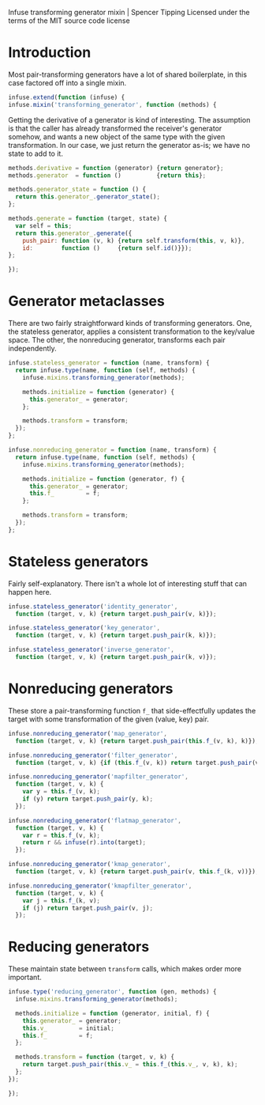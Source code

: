 Infuse transforming generator mixin | Spencer Tipping
Licensed under the terms of the MIT source code license

# Introduction

Most pair-transforming generators have a lot of shared boilerplate, in this
case factored off into a single mixin.

```js
infuse.extend(function (infuse) {
infuse.mixin('transforming_generator', function (methods) {
```

Getting the derivative of a generator is kind of interesting. The assumption is
that the caller has already transformed the receiver's generator somehow, and
wants a new object of the same type with the given transformation. In our case,
we just return the generator as-is; we have no state to add to it.

```js
methods.derivative = function (generator) {return generator};
methods.generator  = function ()          {return this};
```

```js
methods.generator_state = function () {
  return this.generator_.generator_state();
};
```

```js
methods.generate = function (target, state) {
  var self = this;
  return this.generator_.generate({
    push_pair: function (v, k) {return self.transform(this, v, k)},
    id:        function ()     {return self.id()}});
};
```

```js
});
```

# Generator metaclasses

There are two fairly straightforward kinds of transforming generators. One, the
stateless generator, applies a consistent transformation to the key/value
space. The other, the nonreducing generator, transforms each pair
independently.

```js
infuse.stateless_generator = function (name, transform) {
  return infuse.type(name, function (self, methods) {
    infuse.mixins.transforming_generator(methods);
```

```js
    methods.initialize = function (generator) {
      this.generator_ = generator;
    };
```

```js
    methods.transform = transform;
  });
};
```

```js
infuse.nonreducing_generator = function (name, transform) {
  return infuse.type(name, function (self, methods) {
    infuse.mixins.transforming_generator(methods);
```

```js
    methods.initialize = function (generator, f) {
      this.generator_ = generator;
      this.f_         = f;
    };
```

```js
    methods.transform = transform;
  });
};
```

# Stateless generators

Fairly self-explanatory. There isn't a whole lot of interesting stuff that can
happen here.

```js
infuse.stateless_generator('identity_generator',
  function (target, v, k) {return target.push_pair(v, k)});
```

```js
infuse.stateless_generator('key_generator',
  function (target, v, k) {return target.push_pair(k, k)});
```

```js
infuse.stateless_generator('inverse_generator',
  function (target, v, k) {return target.push_pair(k, v)});
```

# Nonreducing generators

These store a pair-transforming function `f_` that side-effectfully updates the
target with some transformation of the given (value, key) pair.

```js
infuse.nonreducing_generator('map_generator',
  function (target, v, k) {return target.push_pair(this.f_(v, k), k)});
```

```js
infuse.nonreducing_generator('filter_generator',
  function (target, v, k) {if (this.f_(v, k)) return target.push_pair(v, k)});
```

```js
infuse.nonreducing_generator('mapfilter_generator',
  function (target, v, k) {
    var y = this.f_(v, k);
    if (y) return target.push_pair(y, k);
  });
```

```js
infuse.nonreducing_generator('flatmap_generator',
  function (target, v, k) {
    var r = this.f_(v, k);
    return r && infuse(r).into(target);
  });
```

```js
infuse.nonreducing_generator('kmap_generator',
  function (target, v, k) {return target.push_pair(v, this.f_(k, v))});
```

```js
infuse.nonreducing_generator('kmapfilter_generator',
  function (target, v, k) {
    var j = this.f_(k, v);
    if (j) return target.push_pair(v, j);
  });
```

# Reducing generators

These maintain state between `transform` calls, which makes order more
important.

```js
infuse.type('reducing_generator', function (gen, methods) {
  infuse.mixins.transforming_generator(methods);
```

```js
  methods.initialize = function (generator, initial, f) {
    this.generator_ = generator;
    this.v_         = initial;
    this.f_         = f;
  };
```

```js
  methods.transform = function (target, v, k) {
    return target.push_pair(this.v_ = this.f_(this.v_, v, k), k);
  };
});
```

```js
});

```
